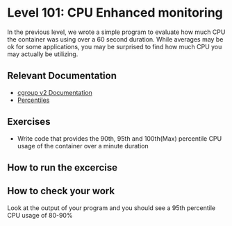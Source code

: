 # Level 101: CPU Enhanced monitoring
In the previous level, we wrote a simple program to evaluate how much CPU the container was using over a 60 second duration. While averages may be ok for some applications, you may be surprised to find how much CPU you may actually be utilizing.

## Relevant Documentation
* [cgroup v2 Documentation](https://www.kernel.org/doc/Documentation/cgroup-v2.txt)
* [Percentiles](https://en.wikipedia.org/wiki/Percentile)

## Exercises
* Write code that provides the 90th, 95th and 100th(Max) percentile CPU usage of the container over a minute duration

## How to run the excercise

## How to check your work
Look at the output of your program and you should see a 95th percentile CPU usage of 80-90%
